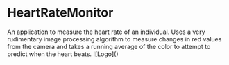 <h1>HeartRateMonitor</h1>
An application to measure the heart rate of an individual. Uses a very rudimentary image processing algorithm to measure changes in red values from the camera and takes a running average of the color to attempt to predict when the heart beats.
![Logo]()

